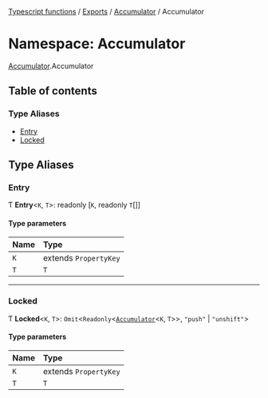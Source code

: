 [Typescript functions](../index.md) / [Exports](../modules.md) / [Accumulator](Accumulator.md) / Accumulator

# Namespace: Accumulator

[Accumulator](Accumulator.md).Accumulator

## Table of contents

### Type Aliases

- [Entry](Accumulator.Accumulator.md#entry)
- [Locked](Accumulator.Accumulator.md#locked)

## Type Aliases

### Entry

Ƭ **Entry**<`K`, `T`\>: readonly [`K`, readonly `T`[]]

#### Type parameters

| Name | Type |
| :------ | :------ |
| `K` | extends `PropertyKey` |
| `T` | `T` |

___

### Locked

Ƭ **Locked**<`K`, `T`\>: `Omit`<`Readonly`<[`Accumulator`](../classes/Accumulator.Accumulator-1.md)<`K`, `T`\>\>, ``"push"`` \| ``"unshift"``\>

#### Type parameters

| Name | Type |
| :------ | :------ |
| `K` | extends `PropertyKey` |
| `T` | `T` |
